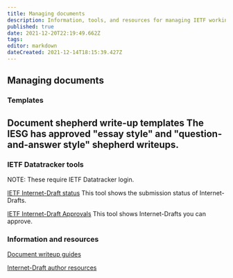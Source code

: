```yaml
---
title: Managing documents
description: Information, tools, and resources for managing IETF working group documents
published: true
date: 2021-12-20T22:19:49.662Z
tags: 
editor: markdown
dateCreated: 2021-12-14T18:15:39.427Z
---
```


## Managing documents
### Templates
**Document shepherd write-up templates**
The IESG has approved "essay style" and "question-and-answer style" shepherd writeups.
- 

### IETF Datatracker tools
NOTE: These require IETF Datatracker login.

[IETF Internet-Draft status](https://datatracker.ietf.org/submit/status/)
This tool shows the submission status of Internet-Drafts.

[IETF Internet-Draft Approvals](https://datatracker.ietf.org/submit/approvals/)
This tool shows Internet-Drafts you can approve.

### Information and resources
[Document writeup guides](https://www.ietf.org/chairs/document-writeups/)

[Internet-Draft author resources](https://authors.ietf.org)
